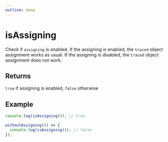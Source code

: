 ```yaml
---
outline: deep
---
```


# isAssigning

Check if `assigning` is enabled. If the assigning is enabled, the `traced` object assignment works as usual. If the assigning is disabled, the `traced` object assignment does not work.

## Returns

`true` if assigning is enabled, `false` otherwise

## Example

```typescript
console.log(isAssigning()); // true

withoutAssigning(() => {
  console.log(isAssigning()); // false
});
```
